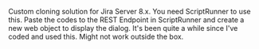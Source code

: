 Custom cloning solution for Jira Server 8.x. You need ScriptRunner to use this. Paste the codes to the REST Endpoint in ScriptRunner and create a new web object to display the dialog. It's been quite a while since I've coded and used this. Might not work outside the box.